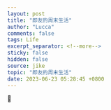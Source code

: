 ```yaml
---
layout: post
title: "即友的周末生活"
author: "Lucca"
comments: false
tags: Life
excerpt_separator: <!--more-->
sticky: false
hidden: false
source: jike
topic: "即友的周末生活"
date: 2023-06-23 05:28:45 +0800
---
```


🥳

<!--more-->
